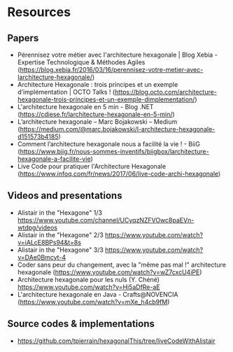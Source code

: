 # Resources

## Papers
- Pérennisez votre métier avec l'architecture hexagonale | Blog Xebia - Expertise Technologique & Méthodes Agiles (https://blog.xebia.fr/2016/03/16/perennisez-votre-metier-avec-larchitecture-hexagonale/)
- Architecture Hexagonale : trois principes et un exemple d’implémentation | OCTO Talks ! (https://blog.octo.com/architecture-hexagonale-trois-principes-et-un-exemple-dimplementation/)
- L'architecture hexagonale en 5 min - Blog .NET (https://cdiese.fr/larchitecture-hexagonale-en-5-min/)
- L’architecture hexagonale – Marc Bojakowski – Medium (https://medium.com/@marc.bojakowski/l-architecture-hexagonale-d151573b4185)
- Comment l’architecture hexagonale nous a facilité la vie ! - BiiG (https://www.biig.fr/nous-sommes-inventifs/biigbox/larchitecture-hexagonale-a-facilite-vie)
- Live Code pour pratiquer l'Architecture Hexagonale (https://www.infoq.com/fr/news/2017/06/live-code-archi-hexagonale)

## Videos and presentations
- Alistair in the "Hexagone" 1/3 https://www.youtube.com/channel/UCyqzNZFVOwc8paEVn-wtdpg/videos
- Alistair in the "Hexagone" 2/3 https://www.youtube.com/watch?v=iALcE8BPs94&t=8s
- Alistair in the "Hexagone" 3/3 https://www.youtube.com/watch?v=DAe0Bmcyt-4
- Coder sans peur du changement, avec la "même pas mal !" architecture hexagonale (https://www.youtube.com/watch?v=wZ7cxcU4iPE)
- Architecture hexagonale pour les nuls (Y. Chéné) https://www.youtube.com/watch?v=Hi5aDfRe-aE
- L'architecture hexagonale en Java - Crafts@NOVENCIA (https://www.youtube.com/watch?v=mXe_h4cb9fM)

## Source codes & implementations
- https://github.com/tpierrain/hexagonalThis/tree/liveCodeWithAlistair
